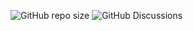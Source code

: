 ![GitHub repo size](https://img.shields.io/github/repo-size/BL4ckBU7N/SLIIT_Y1S1)
![GitHub Discussions](https://img.shields.io/github/discussions/BL4ckBU7N/SLIIT_Y1S1)
